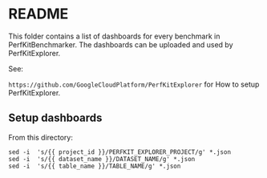 # README

This folder contains a list of dashboards for every benchmark in
PerfKitBenchmarker. The dashboards can be uploaded and used by PerfKitExplorer.

See:

`https://github.com/GoogleCloudPlatform/PerfKitExplorer` for How to setup
PerfKitExplorer.

## Setup dashboards
From this directory:

    sed -i  's/{{ project_id }}/PERFKIT_EXPLORER_PROJECT/g' *.json
    sed -i  's/{{ dataset_name }}/DATASET_NAME/g' *.json
    sed -i  's/{{ table_name }}/TABLE_NAME/g' *.json

